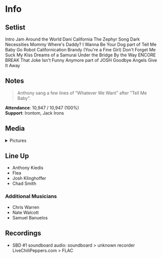 # Info

## Setlist

Intro Jam
Around the World
Dani California
The Zephyr Song
Dark Necessities
Mommy Where's Daddy?
I Wanna Be Your Dog part of
Tell Me Baby
Go Robot
Californication
Brandy (You're a Fine Girl)
Don't Forget Me
Suck My Kiss
Dreams of a Samurai
Under the Bridge
By the Way
ENCORE BREAK
That Joke Isn't Funny Anymore part of JOSH
Goodbye Angels
Give It Away

## Notes

> Anthony sang a few lines of "Whatever We Want" after "Tell Me Baby".

**Attendance**: 10,947 / 10,947 (100%)
<br>
**Support**: Irontom, Jack Irons

## Media 

<details>
  <summary>Pictures</summary>
  <!--<img alt="Setlist" title="Setlist" src="_.jpg" height="200" />
  <img alt="Clipping" title="Clipping" src="_.jpg" height="200" />
  <img alt="Flyer" title="Flyer" src="_.jpg" height="200" />-->
</details>

## Line Up

* Anthony Kiedis
* Flea
* Josh Klinghoffer
* Chad Smith

### Additional Musicians

* Chris Warren  
* Nate Walcott  
* Samuel Banuelos

## Recordings

* SBD #1 soundboard audio: soundboard > unknown recorder LiveChiliPeppers.com > FLAC
